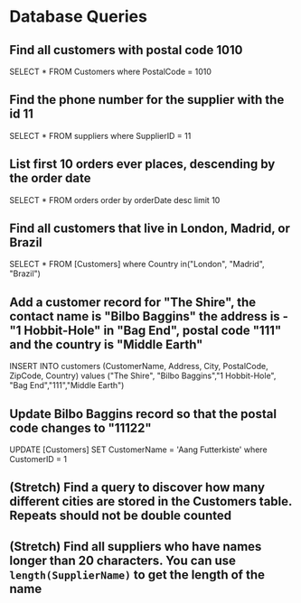 # Database Queries

## Find all customers with postal code 1010

SELECT * 
FROM Customers
where PostalCode = 1010

## Find the phone number for the supplier with the id 11


SELECT * FROM suppliers
where SupplierID = 11

## List first 10 orders ever places, descending by the order date

SELECT * FROM orders 
order by orderDate desc
limit 10



## Find all customers that live in London, Madrid, or Brazil

SELECT * FROM [Customers]
where Country in("London", "Madrid", "Brazil")



## Add a customer record for "The Shire", the contact name is "Bilbo Baggins" the address is -"1 Hobbit-Hole" in "Bag End", postal code "111" and the country is "Middle Earth"

INSERT INTO customers (CustomerName, Address, City, PostalCode, ZipCode, Country) values ("The Shire", "Bilbo Baggins","1 Hobbit-Hole", "Bag End","111","Middle Earth")


## Update Bilbo Baggins record so that the postal code changes to "11122"


UPDATE [Customers] SET CustomerName = 'Aang Futterkiste'
where CustomerID = 1

## (Stretch) Find a query to discover how many different cities are stored in the Customers table. Repeats should not be double counted



## (Stretch) Find all suppliers who have names longer than 20 characters. You can use `length(SupplierName)` to get the length of the name
